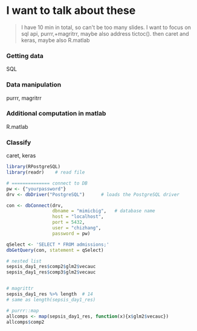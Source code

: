 # I want to talk about these

> I have 10 min in total, so can't be too many slides. I want to focus on sql api, purrr,+magritrr, maybe also address tictoc(). then caret and keras, maybe also R.matlab

### Getting data 

SQL 



### Data manipulation

purrr, magritrr



### Additional computation in matlab 

R.matlab



### Classify 

caret, keras

```R
library(RPostgreSQL)
library(readr)    # read file 

# ============== connect to DB 
pw <- {"yourpassword"}
drv <- dbDriver("PostgreSQL")      # loads the PostgreSQL driver

con <- dbConnect(drv, 
                 dbname = "mimicbig",   # database name
                 host = "localhost", 
                 port = 5432,
                 user = "chizhang", 
                 password = pw)

qSelect <- 'SELECT * FROM admissions;'
dbGetQuery(con, statement = qSelect)
```



```R
# nested list
sepsis_day1_res$comp2$glm2$vecauc
sepsis_day1_res$comp3$glm2$vecauc


# magrittr
sepsis_day1_res %>% length  # 14
# same as length(sepsis_day1_res)

# purrr::map
allcomps <- map(sepsis_day1_res, function(x){x$glm2$vecauc})
allcomps$comp2
```





